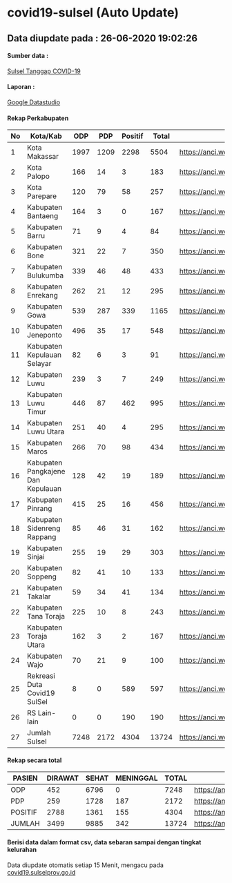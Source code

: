 
# covid19-sulsel (Auto Update)

## Data diupdate pada : 26-06-2020 19:02:26

#### Sumber data :
[Sulsel Tanggap COVID-19](https://covid19.sulselprov.go.id)

#### Laporan :
[Google Datastudio](https://datastudio.google.com/s/jythWGc1j4w)

#### Rekap Perkabupaten 
|No|Kota/Kab|ODP|PDP|Positif|Total|Link|
| --- | --- | --- | --- | --- | --- | --- |
|1|Kota Makassar|1997|1209|2298|5504|https://anci.web.id/cor/kota_makassar|
|2|Kota Palopo|166|14|3|183|https://anci.web.id/cor/kota_palopo|
|3|Kota Parepare|120|79|58|257|https://anci.web.id/cor/kota_parepare|
|4|Kabupaten Bantaeng|164|3|0|167|https://anci.web.id/cor/kabupaten_bantaeng|
|5|Kabupaten Barru|71|9|4|84|https://anci.web.id/cor/kabupaten_barru|
|6|Kabupaten Bone|321|22|7|350|https://anci.web.id/cor/kabupaten_bone|
|7|Kabupaten Bulukumba|339|46|48|433|https://anci.web.id/cor/kabupaten_bulukumba|
|8|Kabupaten Enrekang|262|21|12|295|https://anci.web.id/cor/kabupaten_enrekang|
|9|Kabupaten Gowa|539|287|339|1165|https://anci.web.id/cor/kabupaten_gowa|
|10|Kabupaten Jeneponto|496|35|17|548|https://anci.web.id/cor/kabupaten_jeneponto|
|11|Kabupaten Kepulauan Selayar|82|6|3|91|https://anci.web.id/cor/kabupaten_kepulauan_selayar|
|12|Kabupaten Luwu|239|3|7|249|https://anci.web.id/cor/kabupaten_luwu|
|13|Kabupaten Luwu Timur|446|87|462|995|https://anci.web.id/cor/kabupaten_luwu_timur|
|14|Kabupaten Luwu Utara|251|40|4|295|https://anci.web.id/cor/kabupaten_luwu_utara|
|15|Kabupaten Maros|266|70|98|434|https://anci.web.id/cor/kabupaten_maros|
|16|Kabupaten Pangkajene Dan Kepulauan|128|42|19|189|https://anci.web.id/cor/kabupaten_pangkajene_dan_kepulauan|
|17|Kabupaten Pinrang|415|25|16|456|https://anci.web.id/cor/kabupaten_pinrang|
|18|Kabupaten Sidenreng Rappang|85|46|31|162|https://anci.web.id/cor/kabupaten_sidenreng_rappang|
|19|Kabupaten Sinjai|255|19|29|303|https://anci.web.id/cor/kabupaten_sinjai|
|20|Kabupaten Soppeng|82|41|10|133|https://anci.web.id/cor/kabupaten_soppeng|
|21|Kabupaten Takalar|59|34|41|134|https://anci.web.id/cor/kabupaten_takalar|
|22|Kabupaten Tana Toraja|225|10|8|243|https://anci.web.id/cor/kabupaten_tana_toraja|
|23|Kabupaten Toraja Utara|162|3|2|167|https://anci.web.id/cor/kabupaten_toraja_utara|
|24|Kabupaten Wajo|70|21|9|100|https://anci.web.id/cor/kabupaten_wajo|
|25|Rekreasi Duta Covid19 SulSel|8|0|589|597|https://anci.web.id/cor/rekreasi_duta_covid19_sulsel|
|26|RS Lain-lain|0|0|190|190|https://anci.web.id/cor/rs_lain-lain|
|27|Jumlah Sulsel|7248|2172|4304|13724|https://anci.web.id/cor/jumlah_sulsel|

#### Rekap secara total

| PASIEN | DIRAWAT | SEHAT | MENINGGAL | TOTAL | LINK |
| ---- | -------- | ---- | ---- |  ---- | ---- |
| ODP | 452 | 6796 | 0 | 7248 | https://anci.web.id/cor/odp_detail.html |
| PDP | 259 | 1728 | 187 | 2172 | https://anci.web.id/cor/pdp_detail.html |
| POSITIF | 2788 | 1361 | 155 | 4304 | https://anci.web.id/cor/positif_detail.html |
| JUMLAH | 3499 | 9885 | 342 | 13724 | https://anci.web.id/cor/jumlah_sulsel/ |

 
#### Berisi data dalam format csv, data sebaran sampai dengan tingkat kelurahan

Data diupdate otomatis setiap 15 Menit, mengacu pada [covid19.sulselprov.go.id](https://covid19.sulselprov.go.id)

